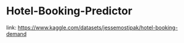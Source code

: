# Hotel-Booking-Predictor
link:
https://www.kaggle.com/datasets/jessemostipak/hotel-booking-demand

